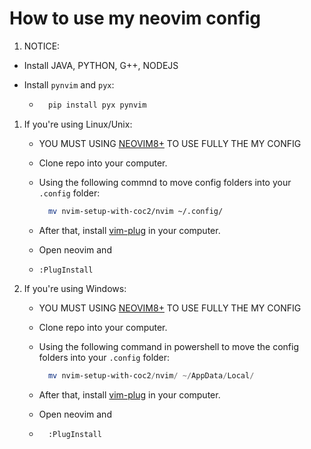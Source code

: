# How to use my neovim config

1. NOTICE:
- Install JAVA, PYTHON, G++, NODEJS

- Install ```pynvim``` and ```pyx```:
  
  - ```bash
      pip install pyx pynvim
    ```
1. If you're using Linux/Unix:
   
   - YOU MUST USING [NEOVIM8+](https://neovim.io/) TO USE FULLY THE MY CONFIG
   
   - Clone repo into your computer.
   
   - Using the following commnd to move config folders into your ```.config``` folder:
     
     ```bash
       mv nvim-setup-with-coc2/nvim ~/.config/
     ```
   
   - After that, install [vim-plug](https://github.com/junegunn/vim-plug) in your computer.
   
   - Open neovim and 
   
   - ```vim
     :PlugInstall 
     ```

2. If you're using Windows:
   
   - YOU MUST USING [NEOVIM8+](https://neovim.io/) TO USE FULLY THE MY CONFIG
   
   - Clone repo into your computer.
   
   - Using the following command in powershell to move the config folders into your ```.config``` folder:
     
     ```powershell
       mv nvim-setup-with-coc2/nvim/ ~/AppData/Local/
     ```
   
   - After that, install [vim-plug](https://github.com/junegunn/vim-plug) in your computer.
   
   - Open neovim and
   
   - ```vim
       :PlugInstall
     ```
